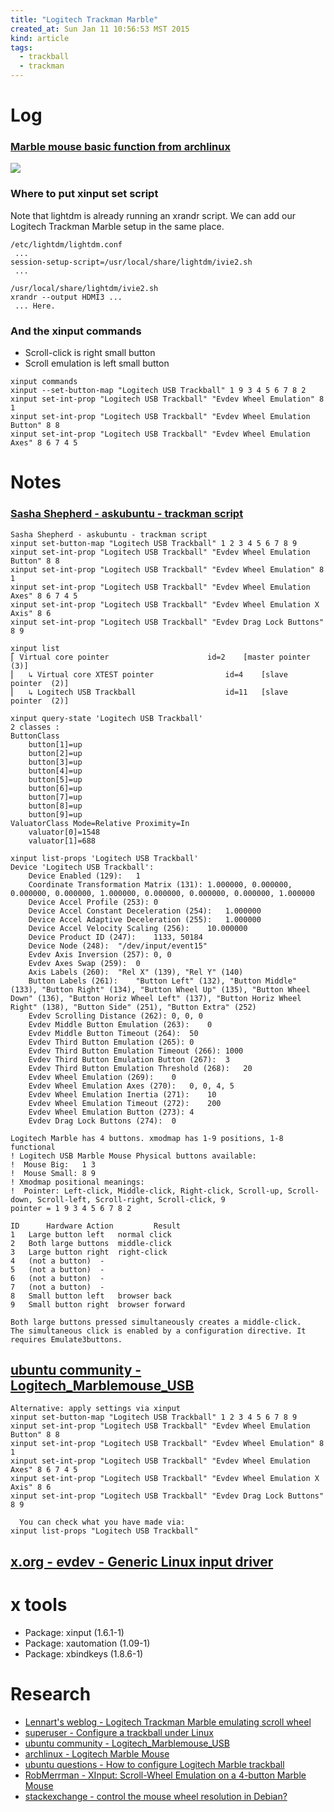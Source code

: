 ```yaml
---
title: "Logitech Trackman Marble"
created_at: Sun Jan 11 10:56:53 MST 2015
kind: article
tags:
  - trackball
  - trackman
---
```


# Log

### [Marble mouse basic function from archlinux](https://wiki.archlinux.org/index.php/Logitech_Marble_Mouse)

<img src="/assets/images/basic-function-logitech-marble-mouse.png">
          
### Where to put xinput set script

Note that lightdm is already running an xrandr script.
We can add our Logitech Trackman Marble setup in the same place.

~~~~~~~~~~~~~
/etc/lightdm/lightdm.conf
 ...
session-setup-script=/usr/local/share/lightdm/ivie2.sh
 ...
~~~~~~~~~~~~~

~~~~~~~~~~~~~
/usr/local/share/lightdm/ivie2.sh
xrandr --output HDMI3 ...
 ... Here.
~~~~~~~~~~~~~

### And the xinput commands

* Scroll-click is right small button
* Scroll emulation is left small button

~~~~~~~~~~~~~
xinput commands
xinput --set-button-map "Logitech USB Trackball" 1 9 3 4 5 6 7 8 2
xinput set-int-prop "Logitech USB Trackball" "Evdev Wheel Emulation" 8 1 
xinput set-int-prop "Logitech USB Trackball" "Evdev Wheel Emulation Button" 8 8
xinput set-int-prop "Logitech USB Trackball" "Evdev Wheel Emulation Axes" 8 6 7 4 5 
~~~~~~~~~~~~~

# Notes

### [Sasha Shepherd - askubuntu - trackman script](http://askubuntu.com/questions/66253/how-to-configure-logitech-marble-trackball)

~~~~~~~~~~~~~
Sasha Shepherd - askubuntu - trackman script
xinput set-button-map "Logitech USB Trackball" 1 2 3 4 5 6 7 8 9 
xinput set-int-prop "Logitech USB Trackball" "Evdev Wheel Emulation Button" 8 8 
xinput set-int-prop "Logitech USB Trackball" "Evdev Wheel Emulation" 8 1 
xinput set-int-prop "Logitech USB Trackball" "Evdev Wheel Emulation Axes" 8 6 7 4 5 
xinput set-int-prop "Logitech USB Trackball" "Evdev Wheel Emulation X Axis" 8 6 
xinput set-int-prop "Logitech USB Trackball" "Evdev Drag Lock Buttons" 8 9
~~~~~~~~~~~~~

~~~~~~~~~~~~~
xinput list
⎡ Virtual core pointer                    	id=2	[master pointer  (3)]
⎜   ↳ Virtual core XTEST pointer              	id=4	[slave  pointer  (2)]
⎜   ↳ Logitech USB Trackball                  	id=11	[slave  pointer  (2)]
~~~~~~~~~~~~~

~~~~~~~~~~~~~
xinput query-state 'Logitech USB Trackball'
2 classes :
ButtonClass
	button[1]=up
	button[2]=up
	button[3]=up
	button[4]=up
	button[5]=up
	button[6]=up
	button[7]=up
	button[8]=up
	button[9]=up
ValuatorClass Mode=Relative Proximity=In
	valuator[0]=1548
	valuator[1]=688
~~~~~~~~~~~~~

~~~~~~~~~~~~~
xinput list-props 'Logitech USB Trackball'
Device 'Logitech USB Trackball':
	Device Enabled (129):	1
	Coordinate Transformation Matrix (131):	1.000000, 0.000000, 0.000000, 0.000000, 1.000000, 0.000000, 0.000000, 0.000000, 1.000000
	Device Accel Profile (253):	0
	Device Accel Constant Deceleration (254):	1.000000
	Device Accel Adaptive Deceleration (255):	1.000000
	Device Accel Velocity Scaling (256):	10.000000
	Device Product ID (247):	1133, 50184
	Device Node (248):	"/dev/input/event15"
	Evdev Axis Inversion (257):	0, 0
	Evdev Axes Swap (259):	0
	Axis Labels (260):	"Rel X" (139), "Rel Y" (140)
	Button Labels (261):	"Button Left" (132), "Button Middle" (133), "Button Right" (134), "Button Wheel Up" (135), "Button Wheel Down" (136), "Button Horiz Wheel Left" (137), "Button Horiz Wheel Right" (138), "Button Side" (251), "Button Extra" (252)
	Evdev Scrolling Distance (262):	0, 0, 0
	Evdev Middle Button Emulation (263):	0
	Evdev Middle Button Timeout (264):	50
	Evdev Third Button Emulation (265):	0
	Evdev Third Button Emulation Timeout (266):	1000
	Evdev Third Button Emulation Button (267):	3
	Evdev Third Button Emulation Threshold (268):	20
	Evdev Wheel Emulation (269):	0
	Evdev Wheel Emulation Axes (270):	0, 0, 4, 5
	Evdev Wheel Emulation Inertia (271):	10
	Evdev Wheel Emulation Timeout (272):	200
	Evdev Wheel Emulation Button (273):	4
	Evdev Drag Lock Buttons (274):	0
~~~~~~~~~~~~~


~~~~~~~~~~~~~
Logitech Marble has 4 buttons. xmodmap has 1-9 positions, 1-8 functional
! Logitech USB Marble Mouse Physical buttons available: 
!  Mouse Big:   1 3
!  Mouse Small: 8 9
! Xmodmap positional meanings:
!  Pointer: Left-click, Middle-click, Right-click, Scroll-up, Scroll-down, Scroll-left, Scroll-right, Scroll-click, 9
pointer = 1 9 3 4 5 6 7 8 2
~~~~~~~~~~~~~

~~~~~~~~~~~~~
ID     	Hardware Action     	Result                
1 	Large button left 	normal click
2 	Both large buttons 	middle-click  
3 	Large button right 	right-click
4 	(not a button) 	-
5 	(not a button) 	-
6 	(not a button) 	-
7 	(not a button) 	-
8 	Small button left 	browser back
9 	Small button right 	browser forward 

Both large buttons pressed simultaneously creates a middle-click.
The simultaneous click is enabled by a configuration directive. It requires Emulate3buttons. 
~~~~~~~~~~~~~

## [ubuntu community - Logitech_Marblemouse_USB](https://help.ubuntu.com/community/Logitech_Marblemouse_USB)

~~~~~~~~~~~~~
Alternative: apply settings via xinput
xinput set-button-map "Logitech USB Trackball" 1 2 3 4 5 6 7 8 9
xinput set-int-prop "Logitech USB Trackball" "Evdev Wheel Emulation Button" 8 8
xinput set-int-prop "Logitech USB Trackball" "Evdev Wheel Emulation" 8 1
xinput set-int-prop "Logitech USB Trackball" "Evdev Wheel Emulation Axes" 8 6 7 4 5
xinput set-int-prop "Logitech USB Trackball" "Evdev Wheel Emulation X Axis" 8 6
xinput set-int-prop "Logitech USB Trackball" "Evdev Drag Lock Buttons" 8 9

  You can check what you have made via:
xinput list-props "Logitech USB Trackball"
~~~~~~~~~~~~~

## [x.org - evdev - Generic Linux input driver](http://www.x.org/archive/X11R7.5/doc/man/man4/evdev.4.html)


# x tools

* Package: xinput (1.6.1-1) 
* Package: xautomation (1.09-1) 
* Package: xbindkeys (1.8.6-1) 

# Research


* [Lennart's weblog - Logitech Trackman Marble emulating scroll wheel](http://blog.karssen.org/2010/09/11/linux-the-logitech-trackman-marble-and-emulating-a-scroll-wheel/)
* [superuser - Configure a trackball under Linux](http://superuser.com/questions/374504/configure-a-trackball-under-linux-without-editing-xorg-conf)
* [ubuntu community - Logitech_Marblemouse_USB](https://help.ubuntu.com/community/Logitech_Marblemouse_USB)
* [archlinux - Logitech Marble Mouse](https://wiki.archlinux.org/index.php/Logitech_Marble_Mouse)
* [ubuntu questions - How to configure Logitech Marble trackball](http://askubuntu.com/questions/66253/how-to-configure-logitech-marble-trackball)
* [RobMerrman - XInput: Scroll-Wheel Emulation on a 4-button Marble Mouse](http://www.robmeerman.co.uk/unix/xinput)
* [stackexchange - control the mouse wheel resolution in Debian?](http://unix.stackexchange.com/questions/30401/is-there-a-way-to-control-the-mouse-wheel-resolution-in-debian)



